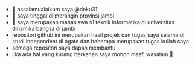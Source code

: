- 👋 assalamualaikum saya @deku31
- 👀 saya tinggal di merangin provinsi jambi
- 🌱 saya merupakan mahasiswa s1 teknik informatika di universitas dinamika bangsa di jambi
- repositori github ini merupakan hasil projek dan tugas saya selama di studi independent di agate dan beberapa merupakan tugas kuliah saya 
- semoga repositori saya dapan membantu
- jika ada hal yang kurang berkenan saya mohon maaf, wasalam 👋.
